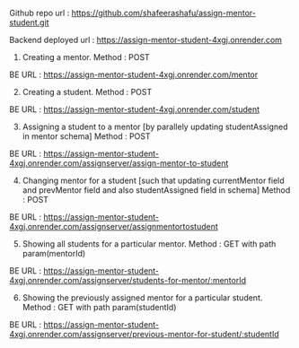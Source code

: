 Github repo url : https://github.com/shafeerashafu/assign-mentor-student.git


Backend deployed url : https://assign-mentor-student-4xgj.onrender.com

1. Creating a mentor.
Method : POST

BE URL : https://assign-mentor-student-4xgj.onrender.com/mentor

2. Creating a student.
Method : POST

BE URL : https://assign-mentor-student-4xgj.onrender.com/student

3. Assigning a student to a mentor [by parallely updating studentAssigned in mentor schema]
Method : POST

BE URL : https://assign-mentor-student-4xgj.onrender.com/assignserver/assign-mentor-to-student

4. Changing mentor for a student [such that updating currentMentor field and prevMentor field and also studentAssigned field in schema]
Method : POST

BE URL : https://assign-mentor-student-4xgj.onrender.com/assignserver/assignmentortostudent

5. Showing all students for a particular mentor.
Method : GET with path param(mentorId)

BE URL : https://assign-mentor-student-4xgj.onrender.com/assignserver/students-for-mentor/:mentorId

6. Showing the previously assigned mentor for a particular student.
Method : GET with path param(studentId)

BE URL : https://assign-mentor-student-4xgj.onrender.com/assignserver/previous-mentor-for-student/:studentId

